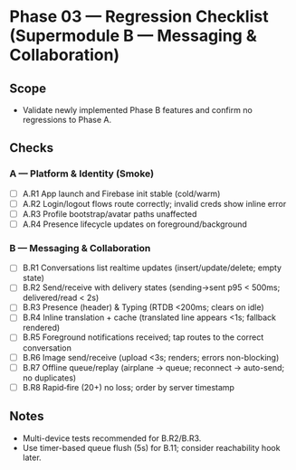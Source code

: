 # Phase 03 — Regression Checklist (Supermodule B — Messaging & Collaboration)

## Scope
- Validate newly implemented Phase B features and confirm no regressions to Phase A.

## Checks

### A — Platform & Identity (Smoke)
- [ ] A.R1 App launch and Firebase init stable (cold/warm)
- [ ] A.R2 Login/logout flows route correctly; invalid creds show inline error
- [ ] A.R3 Profile bootstrap/avatar paths unaffected
- [ ] A.R4 Presence lifecycle updates on foreground/background

### B — Messaging & Collaboration
- [ ] B.R1 Conversations list realtime updates (insert/update/delete; empty state)
- [ ] B.R2 Send/receive with delivery states (sending→sent p95 < 500ms; delivered/read < 2s)
- [ ] B.R3 Presence (header) & Typing (RTDB <200ms; clears on idle)
- [ ] B.R4 Inline translation + cache (translated line appears <1s; fallback rendered)
- [ ] B.R5 Foreground notifications received; tap routes to the correct conversation
- [ ] B.R6 Image send/receive (upload <3s; renders; errors non-blocking)
- [ ] B.R7 Offline queue/replay (airplane → queue; reconnect → auto-send; no duplicates)
- [ ] B.R8 Rapid‑fire (20+) no loss; order by server timestamp

## Notes
- Multi-device tests recommended for B.R2/B.R3.
- Use timer-based queue flush (5s) for B.11; consider reachability hook later.
